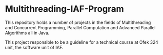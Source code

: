 # Multithreading-IAF-Program
This repository holds a number of projects in the fields of Multithreading and Concurrent Programming, Parallel Computation and Advanced Parallel Algorithms all in Java.

This project responsible to be a guideline for a technical course at Ofek 324 unit, the software unit of IAF.
